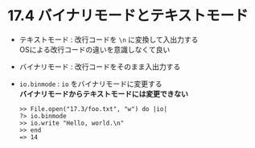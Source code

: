 # 17.4 バイナリモードとテキストモード

- テキストモード : 改行コードを `\n` に変換して入出力する  
    OSによる改行コードの違いを意識しなくて良い
- バイナリモード : 改行コードをそのまま入出力する

- `io.binmode` : `io` をバイナリモードに変更する  
    **バイナリモードからテキストモードには変更できない**

    ```
    >> File.open("17.3/foo.txt", "w") do |io|
    ?> io.binmode
    >> io.write "Hello, world.\n"
    >> end
    => 14
    ```

